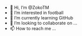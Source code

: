 - 👋 Hi, I’m @ZokoTM
- 👀 I’m interested in football
- 🌱 I’m currently learning GitHub
- 💞️ I’m looking to collaborate on ...
- 📫 How to reach me ...

<!---
ZokoTM/ZokoTM is a ✨ special ✨ repository because its `README.md` (this file) appears on your GitHub profile.
You can click the Preview link to take a look at your changes.
--->
